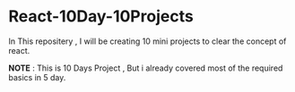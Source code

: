 # React-10Day-10Projects

In This repositery , I will be creating 10 mini projects to clear the concept of react.

**NOTE** : This is 10 Days Project , But i already covered most of the required basics in 5 day. 
